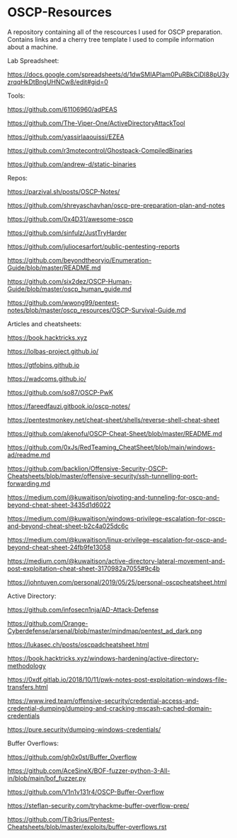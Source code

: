 # OSCP-Resources
A repository containing all of the rescources I used for OSCP preparation. Contains links and a cherry tree template I used to compile information about a machine.


Lab Spreadsheet:

https://docs.google.com/spreadsheets/d/1dwSMIAPIam0PuRBkCiDI88pU3yzrqqHkDtBngUHNCw8/edit#gid=0


Tools: 

https://github.com/61106960/adPEAS

https://github.com/The-Viper-One/ActiveDirectoryAttackTool

https://github.com/yassirlaaouissi/EZEA

https://github.com/r3motecontrol/Ghostpack-CompiledBinaries

https://github.com/andrew-d/static-binaries



Repos:

https://parzival.sh/posts/OSCP-Notes/

https://github.com/shreyaschavhan/oscp-pre-preparation-plan-and-notes

https://github.com/0x4D31/awesome-oscp

https://github.com/sinfulz/JustTryHarder

https://github.com/juliocesarfort/public-pentesting-reports

https://github.com/beyondtheoryio/Enumeration-Guide/blob/master/README.md

https://github.com/six2dez/OSCP-Human-Guide/blob/master/oscp_human_guide.md

https://github.com/wwong99/pentest-notes/blob/master/oscp_resources/OSCP-Survival-Guide.md

Articles and cheatsheets:

https://book.hacktricks.xyz

https://lolbas-project.github.io/

https://gtfobins.github.io

https://wadcoms.github.io/

https://github.com/so87/OSCP-PwK

https://fareedfauzi.gitbook.io/oscp-notes/

https://pentestmonkey.net/cheat-sheet/shells/reverse-shell-cheat-sheet

https://github.com/akenofu/OSCP-Cheat-Sheet/blob/master/README.md

https://github.com/0xJs/RedTeaming_CheatSheet/blob/main/windows-ad/readme.md

https://github.com/backlion/Offensive-Security-OSCP-Cheatsheets/blob/master/offensive-security/ssh-tunnelling-port-forwarding.md

https://medium.com/@kuwaitison/pivoting-and-tunneling-for-oscp-and-beyond-cheat-sheet-3435d1d6022

https://medium.com/@kuwaitison/windows-privilege-escalation-for-oscp-and-beyond-cheat-sheet-b2c4a025dc6c

https://medium.com/@kuwaitison/linux-privilege-escalation-for-oscp-and-beyond-cheat-sheet-24fb9fe13058

https://medium.com/@kuwaitison/active-directory-lateral-movement-and-post-exploitation-cheat-sheet-3170982a7055#9c4b

https://johntuyen.com/personal/2019/05/25/personal-oscpcheatsheet.html

Active Directory:

https://github.com/infosecn1nja/AD-Attack-Defense

https://github.com/Orange-Cyberdefense/arsenal/blob/master/mindmap/pentest_ad_dark.png

https://lukasec.ch/posts/oscpadcheatsheet.html

https://book.hacktricks.xyz/windows-hardening/active-directory-methodology

https://0xdf.gitlab.io/2018/10/11/pwk-notes-post-exploitation-windows-file-transfers.html

https://www.ired.team/offensive-security/credential-access-and-credential-dumping/dumping-and-cracking-mscash-cached-domain-credentials

https://pure.security/dumping-windows-credentials/


Buffer Overflows:

https://github.com/gh0x0st/Buffer_Overflow

https://github.com/AceSineX/BOF-fuzzer-python-3-All-in/blob/main/bof_fuzzer.py

https://github.com/V1n1v131r4/OSCP-Buffer-Overflow

https://steflan-security.com/tryhackme-buffer-overflow-prep/

https://github.com/Tib3rius/Pentest-Cheatsheets/blob/master/exploits/buffer-overflows.rst

